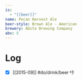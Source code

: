 ```yaml
---
is:
  - "[[beer]]"
name: Pecan Harvest Ale
beer-style: Brown Ale - American
brewery: Abita Brewing Company
abv: 5
---
```

# Log
- [x] [[2015-09]] #do/drink/beer 👎
